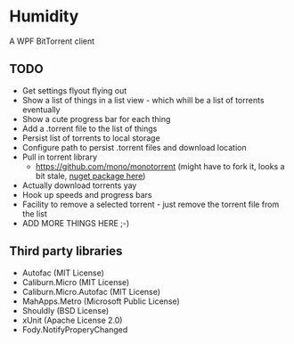 Humidity
========

A WPF BitTorrent client


## TODO

- Get settings flyout flying out
- Show a list of things in a list view - which whill be a list of torrents eventually
- Show a cute progress bar for each thing
- Add a .torrent file to the list of things
- Persist list of torrents to local storage
- Configure path to persist .torrent files and download location
- Pull in torrent library
  - https://github.com/mono/monotorrent (might have to fork it, looks a bit stale, [nuget package here](http://www.nuget.org/packages/MonoTorrent/))
- Actually download torrents yay
- Hook up speeds and progress bars
- Facility to remove a selected torrent - just remove the torrent file from the list
- ADD MORE THINGS HERE ;-)


## Third party libraries

- Autofac (MIT License)
- Caliburn.Micro (MIT License)
- Caliburn.Micro.Autofac (MIT License)
- MahApps.Metro (Microsoft Public License)
- Shouldly (BSD License)
- xUnit (Apache License 2.0)
- Fody.NotifyProperyChanged
